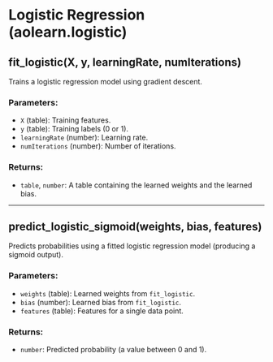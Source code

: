 # Logistic Regression (aolearn.logistic)

## fit_logistic(X, y, learningRate, numIterations)
Trains a logistic regression model using gradient descent.

### Parameters:
- `X` (table): Training features.
- `y` (table): Training labels (0 or 1).
- `learningRate` (number): Learning rate.
- `numIterations` (number): Number of iterations.

### Returns:
- `table`, `number`: A table containing the learned weights and the learned bias.

---

## predict_logistic_sigmoid(weights, bias, features)
Predicts probabilities using a fitted logistic regression model (producing a sigmoid output).

### Parameters:
- `weights` (table): Learned weights from `fit_logistic`.
- `bias` (number): Learned bias from `fit_logistic`.
- `features` (table): Features for a single data point.

### Returns:
- `number`: Predicted probability (a value between 0 and 1).
